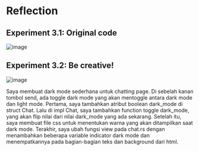 # Reflection

## Experiment 3.1: Original code

![image](https://github.com/DaWanAnOnli/YewChat/assets/124868777/dae70321-663c-4a81-96d9-34a9d76538a7)

## Experiment 3.2: Be creative!

![image](https://github.com/DaWanAnOnli/YewChat/assets/124868777/6b49cf6b-1ea4-4060-82d7-be3897e4ad6d)

Saya membuat dark mode sederhana untuk chatting page. Di sebelah kanan tombol send, ada toggle dark mode yang akan mentoggle antara dark mode dan light mode. Pertama, saya tambahkan atribut boolean dark_mode di struct Chat. Lalu di impl Chat, saya tambahkan function toggle dark_mode, yang akan flip nilai dari nilai dark_mode yang ada sekarang. Setelah itu, saya membuat file css untuk menentukan warna yang akan ditampilkan saat dark mode. Terakhir, saya ubah fungsi view pada chat.rs dengan menambahkan beberapa variable indicator dark mode dan menempatkannya pada bagian-bagian teks dan background dari html. 
